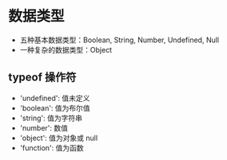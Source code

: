 <!--
 * @Description: file content
 * @Author: RongWei
 * @Date: 2020-01-02 20:33:45
 * @LastEditors: RongWei
 * @LastEditTime: 2020-01-02 21:04:17
 -->
# 数据类型
- 五种基本数据类型：Boolean, String, Number, Undefined, Null
- 一种复杂的数据类型：Object

## typeof 操作符
- 'undefined': 值未定义
- 'boolean': 值为布尔值
- 'string': 值为字符串
- 'number': 数值
- 'object': 值为对象或 null
- 'function': 值为函数